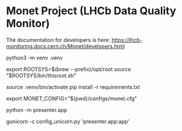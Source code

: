 # Monet Project (LHCb Data Quality Monitor)

The documentation for developers is here: https://lhcb-monitoring.docs.cern.ch/Monet/developers.html

python3 -m venv .venv

export ROOTSYS=$(brew --prefix)/opt/root
source "$ROOTSYS/bin/thisroot.sh"


source .venv/bin/activate
pip install -r requirements.txt

export MONET_CONFIG="$(pwd)/configs/monet.cfg"

python -m presenter.app

gunicorn -c config_unicorn.py 'presenter.app:app'

